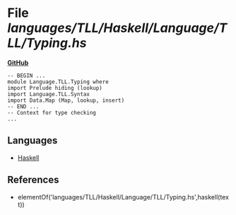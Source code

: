 # File _languages/TLL/Haskell/Language/TLL/Typing.hs_
**[GitHub](https://github.com/softlang/yas/blob/master/languages/TLL/Haskell/Language/TLL/Typing.hs)**
```
-- BEGIN ...
module Language.TLL.Typing where
import Prelude hiding (lookup)
import Language.TLL.Syntax
import Data.Map (Map, lookup, insert)
-- END ...
-- Context for type checking
...
```

## Languages
* [Haskell](../languages/Haskell.md)

## References
* elementOf('languages/TLL/Haskell/Language/TLL/Typing.hs',haskell(text))
